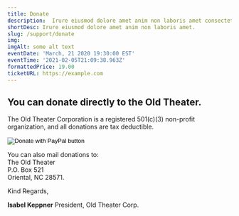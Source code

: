 ```yaml
---
title: Donate
description:  Irure eiusmod dolore amet anim non laboris amet consectetur quis laboris consectetur. Ad dolore et pariatur ad sit ex officia ipsum proident adipisicing pariatur culpa duis. Irure nulla excepteur nulla dolore quis reprehenderit elit aliqua dolor voluptate anim do elit cupidatat.
shortDesc: Irure eiusmod dolore amet anim non laboris amet.
slug: /support/donate
img: 
imgAlt: some alt text
eventDate: 'March, 21 2020 19:30:00 EST'
eventTime: '2021-02-05T21:09:38.963Z'
formattedPrice: 19.00
ticketURL: https://example.com
---
```


## You can donate directly to the Old Theater. 

The Old Theater Corporation is a registered 501(c)(3) non-profit organization, and all donations are tax deductible.

<div class="mt-8 text-center">
  <form action="https://www.paypal.com/cgi-bin/webscr" method="post" target="_top">
    <input type="hidden" name="cmd" value="_donations">
    <input type="hidden" name="business" value="PBWPVV6Y5N84C">
    <input type="hidden" name="currency_code" value="USD">
    <input  class="h-24 md:h-48" type="image" src="https://old-theater-pics.netlify.app/img/paypal-button.jpg" name="submit" title="PayPal - The safer, easier way to pay online!" alt="Donate with PayPal button" border="0">
    <img alt="" src="https://www.paypal.com/en_US/i/scr/pixel.gif" width="1" height="1" border="0">
  </form>
</div>


You can also mail donations to:  
The Old Theater   
P.O. Box 521   
Oriental, NC 28571.   



Kind Regards,

__Isabel Keppner__ 
President, Old Theater Corp.

